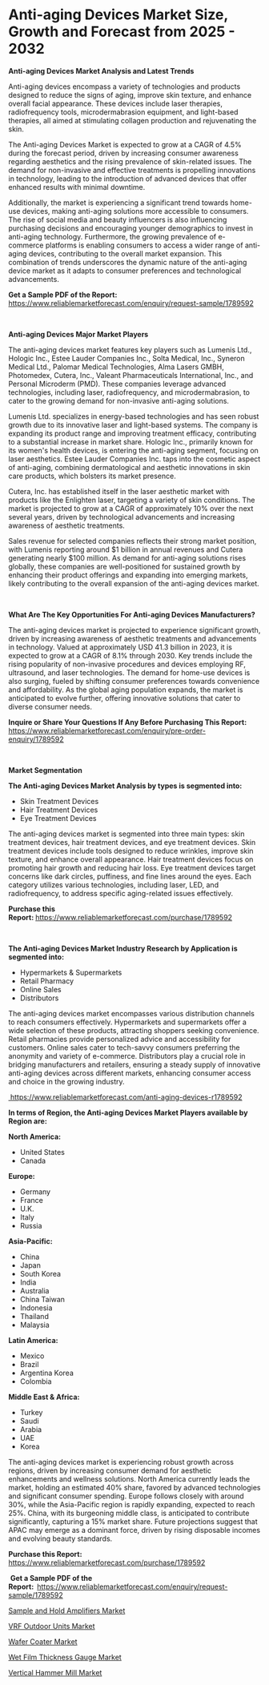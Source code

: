 <p><h1>Anti-aging Devices Market Size, Growth and Forecast from 2025 - 2032</h1></p><p><strong>Anti-aging Devices Market Analysis and Latest Trends</strong></p>
<p><p>Anti-aging devices encompass a variety of technologies and products designed to reduce the signs of aging, improve skin texture, and enhance overall facial appearance. These devices include laser therapies, radiofrequency tools, microdermabrasion equipment, and light-based therapies, all aimed at stimulating collagen production and rejuvenating the skin.</p><p>The Anti-aging Devices Market is expected to grow at a CAGR of 4.5% during the forecast period, driven by increasing consumer awareness regarding aesthetics and the rising prevalence of skin-related issues. The demand for non-invasive and effective treatments is propelling innovations in technology, leading to the introduction of advanced devices that offer enhanced results with minimal downtime.</p><p>Additionally, the market is experiencing a significant trend towards home-use devices, making anti-aging solutions more accessible to consumers. The rise of social media and beauty influencers is also influencing purchasing decisions and encouraging younger demographics to invest in anti-aging technology. Furthermore, the growing prevalence of e-commerce platforms is enabling consumers to access a wider range of anti-aging devices, contributing to the overall market expansion. This combination of trends underscores the dynamic nature of the anti-aging device market as it adapts to consumer preferences and technological advancements.</p></p>
<p><strong>Get a Sample PDF of the Report:&nbsp;</strong> <a href="https://www.reliablemarketforecast.com/enquiry/request-sample/1789592?utm_campaign=3208&utm_medium=2&utm_source=Github&utm_content=ia&utm_term=25032025&utm_id=anti-aging-devices">https://www.reliablemarketforecast.com/enquiry/request-sample/1789592</a></p>
<p>&nbsp;</p>
<p><strong>Anti-aging Devices Major Market Players</strong></p>
<p><p>The anti-aging devices market features key players such as Lumenis Ltd., Hologic Inc., Estee Lauder Companies Inc., Solta Medical, Inc., Syneron Medical Ltd., Palomar Medical Technologies, Alma Lasers GMBH, Photomedex, Cutera, Inc., Valeant Pharmaceuticals International, Inc., and Personal Microderm (PMD). These companies leverage advanced technologies, including laser, radiofrequency, and microdermabrasion, to cater to the growing demand for non-invasive anti-aging solutions.</p><p>Lumenis Ltd. specializes in energy-based technologies and has seen robust growth due to its innovative laser and light-based systems. The company is expanding its product range and improving treatment efficacy, contributing to a substantial increase in market share. Hologic Inc., primarily known for its women's health devices, is entering the anti-aging segment, focusing on laser aesthetics. Estee Lauder Companies Inc. taps into the cosmetic aspect of anti-aging, combining dermatological and aesthetic innovations in skin care products, which bolsters its market presence.</p><p>Cutera, Inc. has established itself in the laser aesthetic market with products like the Enlighten laser, targeting a variety of skin conditions. The market is projected to grow at a CAGR of approximately 10% over the next several years, driven by technological advancements and increasing awareness of aesthetic treatments.</p><p>Sales revenue for selected companies reflects their strong market position, with Lumenis reporting around $1 billion in annual revenues and Cutera generating nearly $100 million. As demand for anti-aging solutions rises globally, these companies are well-positioned for sustained growth by enhancing their product offerings and expanding into emerging markets, likely contributing to the overall expansion of the anti-aging devices market.</p></p>
<p>&nbsp;</p>
<p><strong>What Are The Key Opportunities For Anti-aging Devices Manufacturers?</strong></p>
<p><p>The anti-aging devices market is projected to experience significant growth, driven by increasing awareness of aesthetic treatments and advancements in technology. Valued at approximately USD 41.3 billion in 2023, it is expected to grow at a CAGR of 8.1% through 2030. Key trends include the rising popularity of non-invasive procedures and devices employing RF, ultrasound, and laser technologies. The demand for home-use devices is also surging, fueled by shifting consumer preferences towards convenience and affordability. As the global aging population expands, the market is anticipated to evolve further, offering innovative solutions that cater to diverse consumer needs.</p></p>
<p><strong>Inquire or Share Your Questions If Any Before Purchasing This Report:</strong> <a href="https://www.reliablemarketforecast.com/enquiry/pre-order-enquiry/1789592?utm_campaign=3208&utm_medium=2&utm_source=Github&utm_content=ia&utm_term=25032025&utm_id=anti-aging-devices">https://www.reliablemarketforecast.com/enquiry/pre-order-enquiry/1789592</a></p>
<p>&nbsp;</p>
<p><strong>Market Segmentation</strong></p>
<p><strong>The Anti-aging Devices Market Analysis by types is segmented into:</strong></p>
<p><ul><li>Skin Treatment Devices</li><li>Hair Treatment Devices</li><li>Eye Treatment Devices</li></ul></p>
<p><p>The anti-aging devices market is segmented into three main types: skin treatment devices, hair treatment devices, and eye treatment devices. Skin treatment devices include tools designed to reduce wrinkles, improve skin texture, and enhance overall appearance. Hair treatment devices focus on promoting hair growth and reducing hair loss. Eye treatment devices target concerns like dark circles, puffiness, and fine lines around the eyes. Each category utilizes various technologies, including laser, LED, and radiofrequency, to address specific aging-related issues effectively.</p></p>
<p><strong>Purchase this Report:&nbsp;</strong><a href="https://www.reliablemarketforecast.com/purchase/1789592?utm_campaign=3208&utm_medium=2&utm_source=Github&utm_content=ia&utm_term=25032025&utm_id=anti-aging-devices">https://www.reliablemarketforecast.com/purchase/1789592</a></p>
<p>&nbsp;</p>
<p><strong>The Anti-aging Devices Market Industry Research by Application is segmented into:</strong></p>
<p><ul><li>Hypermarkets & Supermarkets</li><li>Retail Pharmacy</li><li>Online Sales</li><li>Distributors</li></ul></p>
<p><p>The anti-aging devices market encompasses various distribution channels to reach consumers effectively. Hypermarkets and supermarkets offer a wide selection of these products, attracting shoppers seeking convenience. Retail pharmacies provide personalized advice and accessibility for customers. Online sales cater to tech-savvy consumers preferring the anonymity and variety of e-commerce. Distributors play a crucial role in bridging manufacturers and retailers, ensuring a steady supply of innovative anti-aging devices across different markets, enhancing consumer access and choice in the growing industry.</p></p>
<p><a href="https://www.reliablemarketforecast.com/anti-aging-devices-r1789592?utm_campaign=3208&utm_medium=2&utm_source=Github&utm_content=ia&utm_term=25032025&utm_id=anti-aging-devices">&nbsp;https://www.reliablemarketforecast.com/anti-aging-devices-r1789592</a></p>
<p><strong>In terms of Region, the Anti-aging Devices Market Players available by Region are:</strong></p>
<p>
    <p> <strong> North America: </strong>
        <ul>
            <li>United States</li>
            <li>Canada</li>
        </ul>
        </p> 
    <p> <strong> Europe: </strong>
        <ul>
            <li>Germany</li>
            <li>France</li>
            <li>U.K.</li>
            <li>Italy</li>
            <li>Russia</li>
        </ul>
        </p> 
    <p> <strong> Asia-Pacific: </strong>
        <ul>
            <li>China</li>
            <li>Japan</li>
            <li>South Korea</li>
            <li>India</li>
            <li>Australia</li>
            <li>China Taiwan</li>
            <li>Indonesia</li>
            <li>Thailand</li>
            <li>Malaysia</li>
        </ul>
        </p> 
    <p> <strong> Latin America: </strong>
        <ul>
            <li>Mexico</li>
            <li>Brazil</li>
            <li>Argentina Korea</li>
            <li>Colombia</li>
        </ul>
        </p> 
    <p> <strong> Middle East & Africa: </strong>
        <ul>
            <li>Turkey</li>
            <li>Saudi</li>
            <li>Arabia</li>
            <li>UAE</li>
            <li>Korea</li>
        </ul>
    </p>
    </p>
<p><p>The anti-aging devices market is experiencing robust growth across regions, driven by increasing consumer demand for aesthetic enhancements and wellness solutions. North America currently leads the market, holding an estimated 40% share, favored by advanced technologies and significant consumer spending. Europe follows closely with around 30%, while the Asia-Pacific region is rapidly expanding, expected to reach 25%. China, with its burgeoning middle class, is anticipated to contribute significantly, capturing a 15% market share. Future projections suggest that APAC may emerge as a dominant force, driven by rising disposable incomes and evolving beauty standards.</p></p>
<p><strong>Purchase this Report: </strong><a href="https://www.reliablemarketforecast.com/purchase/1789592?utm_campaign=3208&utm_medium=2&utm_source=Github&utm_content=ia&utm_term=25032025&utm_id=anti-aging-devices">https://www.reliablemarketforecast.com/purchase/1789592</a></p>
<p>&nbsp;<strong>Get a Sample PDF of the Report:&nbsp;&nbsp;</strong><a href="https://www.reliablemarketforecast.com/enquiry/request-sample/1789592?utm_campaign=3208&utm_medium=2&utm_source=Github&utm_content=ia&utm_term=25032025&utm_id=anti-aging-devices">https://www.reliablemarketforecast.com/enquiry/request-sample/1789592</a></p>
<p><strong></strong></p>
<p><p><a href="https://www.linkedin.com/pulse/growth-forecast-revenue-outlook-sample-hold-amplifiers-market-fnwue?utm_campaign=3208&utm_medium=2&utm_source=Github&utm_content=ia&utm_term=25032025&utm_id=anti-aging-devices">Sample and Hold Amplifiers Market</a></p><p><a href="https://www.linkedin.com/pulse/future-vrf-outdoor-units-latest-trends-development-slyve?utm_campaign=3208&utm_medium=2&utm_source=Github&utm_content=ia&utm_term=25032025&utm_id=anti-aging-devices">VRF Outdoor Units Market</a></p><p><a href="https://www.linkedin.com/pulse/wafer-coater-market-strategic-insights-product-evolution-segmentation-o8qae?utm_campaign=3208&utm_medium=2&utm_source=Github&utm_content=ia&utm_term=25032025&utm_id=anti-aging-devices">Wafer Coater Market</a></p><p><a href="https://www.linkedin.com/pulse/wet-film-thickness-gauge-market-size-status-forecast-2025-2032-s0bre?utm_campaign=3208&utm_medium=2&utm_source=Github&utm_content=ia&utm_term=25032025&utm_id=anti-aging-devices">Wet Film Thickness Gauge Market</a></p><p><a href="https://www.linkedin.com/pulse/comprehensive-report-vertical-hammer-mill-market-new-trends-h7cxe?utm_campaign=3208&utm_medium=2&utm_source=Github&utm_content=ia&utm_term=25032025&utm_id=anti-aging-devices">Vertical Hammer Mill Market</a></p></p>